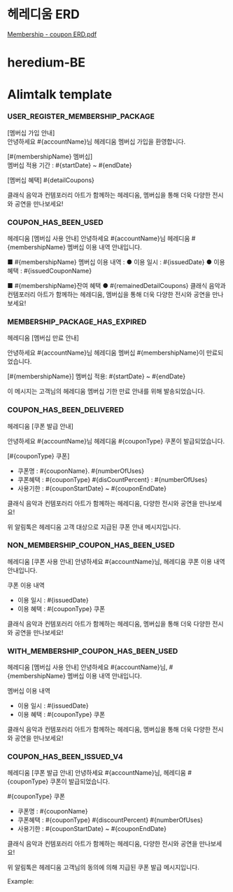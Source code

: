 # 헤레디움 ERD
[Membership - coupon ERD.pdf](https://github.com/user-attachments/files/19808735/Membership.-.coupon.ERD.pdf)

# heredium-BE

# Alimtalk template

### USER_REGISTER_MEMBERSHIP_PACKAGE

[멤버십 가입 안내]  
안녕하세요 #{accountName}님
헤레디움 멤버십 가입을 환영합니다.

[#{membershipName} 멤버십]  
멤버십 적용 기간 : #{startDate} ~ #{endDate}

[멤버십 혜택]
#{detailCoupons}

[//]: # "- 쿠폰명 : #{couponName}"
[//]: # "  할인혜택 : #{couponType}, {#{disCountPercent}%, #{무료}}"
[//]: # "  사용횟수 : {#{numberOfUses}회, #{상시할인}}"

클래식 음악과 컨템포러리 아트가 함께하는 헤레디움, 멤버십을 통해 더욱 다양한 전시와 공연을 만나보세요!

### COUPON_HAS_BEEN_USED

헤레디움
[멤버십 사용 안내] 안녕하세요 #{accountName}님 헤레디움 #{membershipName} 멤버십 이용 내역 안내입니다.

■ #{membershipName} 멤버십 이용 내역 :
● 이용 일시 : #{issuedDate}
● 이용 혜택 : #{issuedCouponName}

■ #{membershipName}잔여 혜택
● #{remainedDetailCoupons}
클래식 음악과 컨템포러리 아트가 함께하는 헤레디움, 멤버십을 통해 더욱 다양한 전시와 공연을 만나보세요!

### MEMBERSHIP_PACKAGE_HAS_EXPIRED

헤레디움 [멤버십 만료 안내]

안녕하세요 #{accountName}님
헤레디움 멤버십 #{membershipName}이 만료되었습니다.

[#{membershipName}] 멤버십 적용: #{startDate} ~ #{endDate}

이 메시지는 고객님의 헤레디움 멤버십 기한 만료 안내를 위해 발송되었습니다.

### COUPON_HAS_BEEN_DELIVERED

헤레디움 [쿠폰 발급 안내]

안녕하세요 #{accountName}님
헤레디움 #{couponType} 쿠폰이 발급되었습니다.

[#{couponType} 쿠폰]

- 쿠폰명 : #{couponName}. #{numberOfUses}
- 쿠폰혜택 : #{couponType} #{disCountPercent} : #{numberOfUses}
- 사용기한 : #{couponStartDate} ~ #{couponEndDate}

클래식 음악과 컨템포러리 아트가 함께하는 헤레디움, 다양한 전시와 공연을 만나보세요!

위 알림톡은 헤레디움 고객 대상으로 지급된 쿠폰 안내 메시지입니다.

### NON_MEMBERSHIP_COUPON_HAS_BEEN_USED

헤레디움
[쿠폰 사용 안내]
안녕하세요 #{accountName}님, 헤레디움 쿠폰 이용 내역 안내입니다.

쿠폰 이용 내역

- 이용 일시 : #{issuedDate}
- 이용 혜택 : #{couponType} 쿠폰

클래식 음악과 컨템포러리 아트가 함께하는 헤레디움, 멤버십을 통해 더욱 다양한 전시와 공연을 만나보세요!

[//]: # "Example:"
[//]: # "헤레디움"
[//]: # "[쿠폰 사용 안내]"
[//]: # "안녕하세요 최용진님, 헤레디움 쿠폰 이용 내역 안내입니다."
[//]: # "쿠폰 이용 내역"
[//]: # "- 이용 일시 : 2024-11-02 18:54"
[//]: # "- 이용 혜택 : 전시 쿠폰"
[//]: # "클래식 음악과 컨템포러리 아트가 함께하는 헤레디움, 멤버십을 통해 더욱 다양한 전시와 공연을 만나보세요!"

### WITH_MEMBERSHIP_COUPON_HAS_BEEN_USED

헤레디움
[멤버십 사용 안내]
안녕하세요 #{accountName}님, #{membershipName} 멤버십 이용 내역 안내입니다.

멤버십 이용 내역

- 이용 일시 : #{issuedDate}
- 이용 혜택 : #{couponType} 쿠폰

클래식 음악과 컨템포러리 아트가 함께하는 헤레디움, 멤버십을 통해 더욱 다양한 전시와 공연을 만나보세요!

[//]: # "Example:"
[//]: # "헤레디움"
[//]: # "[멤버십 사용 안내]"
[//]: # "안녕하세요 최용진님, 헤레디움 오렌지 멤버십 이용 내역 안내입니다."
[//]: # "멤버십 이용 내역"
[//]: # "- 이용 일시 : 2024-11-02 18:54"
[//]: # "- 이용 혜택 : 전시 쿠폰"
[//]: # "클래식 음악과 컨템포러리 아트가 함께하는 헤레디움, 멤버십을 통해 더욱 다양한 전시와 공연을 만나보세요!"

### COUPON_HAS_BEEN_ISSUED_V4

헤레디움
[쿠폰 발급 안내]
안녕하세요 #{accountName}님, 헤레디움 #{couponType} 쿠폰이 발급되었습니다.

#{couponType} 쿠폰

- 쿠폰명 : #{couponName}
- 쿠폰혜택 : #{couponType} #{discountPercent} #{numberOfUses}
- 사용기한 : #{couponStartDate} ~ #{couponEndDate}

클래식 음악과 컨템포러리 아트가 함께하는 헤레디움, 다양한 전시와 공연을 만나보세요!

위 알림톡은 헤레디움 고객님의 동의에 의해 지급된 쿠폰 발급 메시지입니다.

Example:

[//]: # "헤레디움"
[//]: # "[쿠폰 발급 안내]"
[//]: # "안녕하세요 김예람님, 헤레디움 커피 쿠폰이 발급되었습니다."
[//]: # "[커피 쿠폰]"
[//]: # "- 쿠폰명 : [설정한 쿠폰명]"
[//]: # "- 쿠폰혜택 : [종류] [할인율] [횟수]"
[//]: # "- 사용기한 : yyyy-mm-dd ~ yyyy-mm-dd"
[//]: # "클래식 음악과 컨템포러리 아트가 함께하는 헤레디움, 다양한 전시와 공연을 만나보세요!"
[//]: # "위 알림톡은 헤레디움 고객님의 동의에 의해 지급된 쿠폰 발급 메시지입니다."
